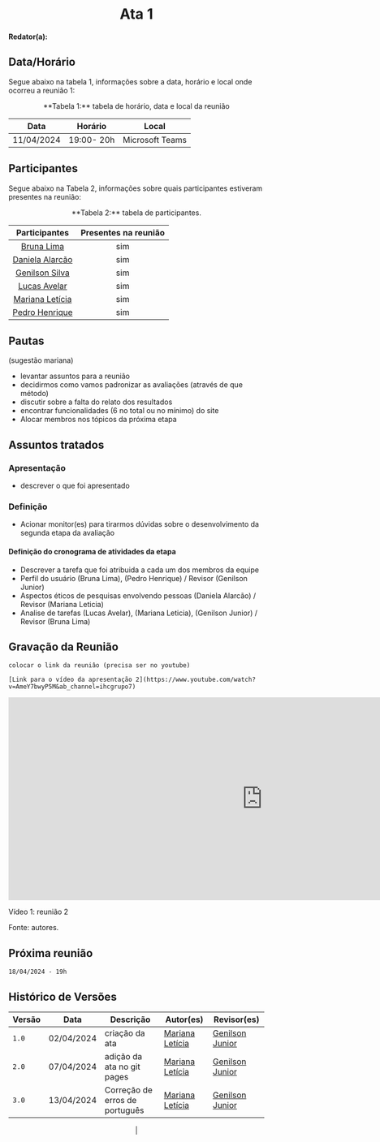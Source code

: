 <h1 align="center"> Ata 1 </h1>

**Redator(a):**

## Data/Horário

<p>Segue abaixo na tabela 1, informações sobre a data, horário e local onde ocorreu a reunião 1:</p>

<center>
**Tabela 1:** tabela de horário, data e local da reunião

| Data | Horário | Local
| :--: | :-----: |:----: 
| 11/04/2024 | 19:00- 20h | Microsoft Teams

</center>

## Participantes

<p>Segue abaixo na Tabela 2, informações sobre quais participantes estiveram presentes na reunião:</p>

<center>
**Tabela 2:**  tabela de participantes.

| Participantes | Presentes na reunião 
| :-----------: | :----------------------: 
| [Bruna Lima](https://github.com/libruna) | sim
| [Daniela Alarcão](https://github.com/danialarcao) | sim
| [Genilson Silva](https://github.com/GenilsonJrs) | sim
| [Lucas Avelar](https://github.com/LucasAvelar2711)| sim
| [Mariana Letícia](https://github.com/Marianannn) | sim
| [Pedro Henrique](https://github.com/https://github.com/PedroHhenriq) | sim

</center>

## Pautas
(sugestão mariana)
- levantar assuntos para a reunião
- decidirmos como vamos padronizar as avaliações (através de que método)
- discutir sobre a falta do relato dos resultados
- encontrar funcionalidades (6 no total ou no mínimo) do site
- Alocar membros nos tópicos da próxima etapa  


## Assuntos tratados

### Apresentação

- descrever o que foi apresentado

### Definição

- Acionar monitor(es) para tirarmos dúvidas sobre o desenvolvimento da segunda etapa da avaliação

#### Definição do cronograma de atividades da etapa

- Descrever a tarefa que foi atribuida a cada um dos membros da equipe
- Perfil do usuário (Bruna Lima), (Pedro Henrique) / Revisor (Genilson Junior)
- Aspectos éticos de pesquisas envolvendo pessoas (Daniela Alarcão) / Revisor (Mariana Leticia)
- Analise de tarefas (Lucas Avelar), (Mariana Leticia), (Genilson Junior) / Revisor (Bruna Lima)


## Gravação da Reunião
	colocar o link da reuniâo (precisa ser no youtube)

	[Link para o vídeo da apresentação 2](https://www.youtube.com/watch?v=AmeY7bwyP5M&ab_channel=ihcgrupo7)

<iframe width="1000vw" height="400vh" src="https://www.youtube.com/watch?v=AmeY7bwyP5M&ab_channel=ihcgrupo7" title="YouTube video player" frameborder="0" allow="accelerometer; autoplay; clipboard-write; encrypted-media; gyroscope; picture-in-picture" allowfullscreen></iframe>

<p>Vídeo 1: reunião 2</p>
Fonte: autores.

## Próxima reunião
	18/04/2024 - 19h

## Histórico de Versões

<center>

| Versão |    Data    | Descrição                                 | Autor(es)                                       | Revisor(es)                                    |
| ------ | :--------: | ----------------------------------------- | ----------------------------------------------- | ---------------------------------------------- |
| `1.0`   | 02/04/2024 | criação da ata | [Mariana Letícia](https://github.com/Marianannn) | [Genilson Junior](https://github.com/GenilsonJrs)         | 
| `2.0`   | 07/04/2024 | adição da ata no git pages | [Mariana Letícia](https://github.com/Marianannn) | [Genilson Junior](https://github.com/GenilsonJrs)        | 
| `3.0`   | 13/04/2024 | Correção de erros de português | [Mariana Letícia](https://github.com/Marianannn) | [Genilson Junior](https://github.com/GenilsonJrs)        | 
| 

</center>